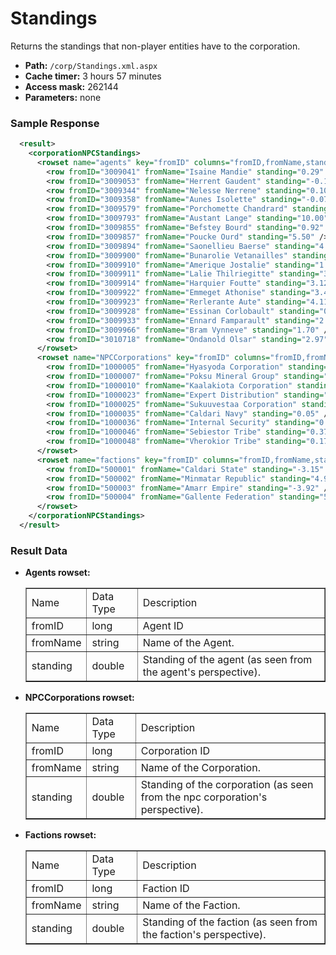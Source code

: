 # Standings
Returns the standings that non-player entities have to the corporation.

* __Path:__ ``/corp/Standings.xml.aspx``
* __Cache timer:__ 3 hours 57 minutes
* __Access mask:__ 262144
* __Parameters:__ none

### Sample Response

```xml
  <result>
    <corporationNPCStandings>
      <rowset name="agents" key="fromID" columns="fromID,fromName,standing">
        <row fromID="3009041" fromName="Isaine Mandie" standing="0.29" />
        <row fromID="3009053" fromName="Herrent Gaudent" standing="-0.14" />
        <row fromID="3009344" fromName="Nelesse Nerrene" standing="0.10" />
        <row fromID="3009358" fromName="Aunes Isolette" standing="-0.07" />
        <row fromID="3009579" fromName="Porchomette Chandrard" standing="-0.03" />
        <row fromID="3009793" fromName="Austant Lange" standing="10.00" />
        <row fromID="3009855" fromName="Befstey Bourd" standing="0.92" />
        <row fromID="3009857" fromName="Poucke Ourd" standing="5.50" />
        <row fromID="3009894" fromName="Saonellieu Baerse" standing="4.90" />
        <row fromID="3009900" fromName="Bunarolie Vetanailles" standing="0.92" />
        <row fromID="3009910" fromName="Amerique Jostalie" standing="1.86" />
        <row fromID="3009911" fromName="Lalie Thilriegitte" standing="3.79" />
        <row fromID="3009914" fromName="Harquier Foutte" standing="3.12" />
        <row fromID="3009922" fromName="Emmeget Athonise" standing="3.45" />
        <row fromID="3009923" fromName="Rerlerante Aute" standing="4.11" />
        <row fromID="3009928" fromName="Essinan Corlobault" standing="0.87" />
        <row fromID="3009933" fromName="Ennard Famparault" standing="2.03" />
        <row fromID="3009966" fromName="Bram Vynneve" standing="1.70" />
        <row fromID="3010718" fromName="Ondanold Olsar" standing="2.97" />
      </rowset>
      <rowset name="NPCCorporations" key="fromID" columns="fromID,fromName,standing">
        <row fromID="1000005" fromName="Hyasyoda Corporation" standing="0.15" />
        <row fromID="1000007" fromName="Poksu Mineral Group" standing="0.04" />
        <row fromID="1000010" fromName="Kaalakiota Corporation" standing="0.00" />
        <row fromID="1000023" fromName="Expert Distribution" standing="0.23" />
        <row fromID="1000025" fromName="Sukuuvestaa Corporation" standing="0.14" />
        <row fromID="1000035" fromName="Caldari Navy" standing="0.05" />
        <row fromID="1000036" fromName="Internal Security" standing="0.72" />
        <row fromID="1000046" fromName="Sebiestor Tribe" standing="0.37" />
        <row fromID="1000048" fromName="Vherokior Tribe" standing="0.17" />
      </rowset>
      <rowset name="factions" key="fromID" columns="fromID,fromName,standing">
        <row fromID="500001" fromName="Caldari State" standing="-3.15" />
        <row fromID="500002" fromName="Minmatar Republic" standing="4.93" />
        <row fromID="500003" fromName="Amarr Empire" standing="-3.92" />
        <row fromID="500004" fromName="Gallente Federation" standing="5.45" />
      </rowset>
    </corporationNPCStandings>
  </result>
```

### Result Data

* __Agents rowset:__
    <table border="1">
        <tbody>
            <tr>
                <td>Name</td>
                <td>Data Type</td>
                <td>Description</td>
            </tr>
            <tr>
                <td>fromID</td>
                <td>long</td>
                <td>Agent ID</td>
            </tr>
            <tr>
                <td>fromName</td>
                <td>string</td>
                <td>Name of the Agent.</td>
            </tr>
            <tr>
                <td>standing</td>
                <td>double</td>
                <td>Standing of the agent (as seen from the agent's perspective).</td>
            </tr>
        </tbody>
    </table>

* __NPCCorporations rowset:__
    <table border="1">
        <tbody>
            <tr>
                <td>Name</td>
                <td>Data Type</td>
                <td>Description</td>
            </tr>
            <tr>
                <td>fromID</td>
                <td>long</td>
                <td>Corporation ID</td>
            </tr>
            <tr>
                <td>fromName</td>
                <td>string</td>
                <td>Name of the Corporation.</td>
            </tr>
            <tr>
                <td>standing</td>
                <td>double</td>
                <td>Standing of the corporation (as seen from the npc corporation's perspective).</td>
            </tr>
        </tbody>
    </table>

* __Factions rowset:__
    <table border="1">
        <tbody>
            <tr>
                <td>Name</td>
                <td>Data Type</td>
                <td>Description</td>
            </tr>
            <tr>
                <td>fromID</td>
                <td>long</td>
                <td>Faction ID</td>
            </tr>
            <tr>
                <td>fromName</td>
                <td>string</td>
                <td>Name of the Faction.</td>
            </tr>
            <tr>
                <td>standing</td>
                <td>double</td>
                <td>Standing of the faction (as seen from the faction's perspective).</td>
            </tr>
        </tbody>
    </table>
